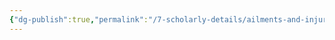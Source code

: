```yaml
---
{"dg-publish":true,"permalink":"/7-scholarly-details/ailments-and-injuries/recovery/magical-healing/"}
---
```


